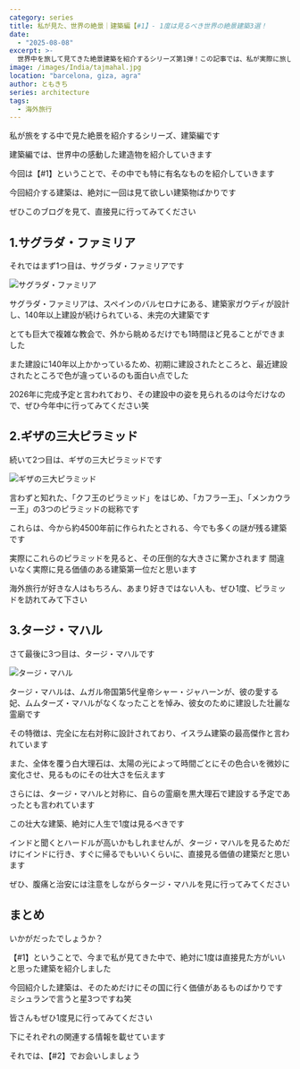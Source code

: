 ```yaml
---
category: series
title: 私が見た、世界の絶景｜建築編【#1】- 1度は見るべき世界の絶景建築3選！
date:
  - "2025-08-08"
excerpt: >-
  世界中を旅して見てきた絶景建築を紹介するシリーズ第1弾！この記事では、私が実際に旅して感動した世界の建築物の中から、スペインのサグラダ・ファミリア、エジプトのギザの三大ピラミッド、インドのタージ・マハルを厳選して紹介します。その建築のためだけにでも訪れる価値のある、一生に一度は見たい絶景の魅力に迫ります。
image: /images/India/tajmahal.jpg
location: "barcelona, giza, agra"
author: ともきち
series: architecture
tags:
  - 海外旅行
---
```


私が旅をする中で見た絶景を紹介するシリーズ、建築編です

建築編では、世界中の感動した建造物を紹介していきます

今回は【#1】ということで、その中でも特に有名なものを紹介していきます

今回紹介する建築は、絶対に一回は見て欲しい建築物ばかりです

ぜひこのブログを見て、直接見に行ってみてください

## 1.サグラダ・ファミリア

それではまず1つ目は、サグラダ・ファミリアです

![サグラダ・ファミリア](/images/Spain/sagrada-familia.jpg)

サグラダ・ファミリアは、スペインのバルセロナにある、建築家ガウディが設計し、140年以上建設が続けられている、未完の大建築です

とても巨大で複雑な教会で、外から眺めるだけでも1時間ほど見ることができました

また建設に140年以上かかっているため、初期に建設されたところと、最近建設されたところで色が違っているのも面白い点でした

2026年に完成予定と言われており、その建設中の姿を見られるのは今だけなので、ぜひ今年中に行ってみてください笑

## 2.ギザの三大ピラミッド

続いて2つ目は、ギザの三大ピラミッドです

![ギザの三大ピラミッド](/images/Egypt/the-three-great-pyramids-of-giza-with-sunset.jpg)

言わずと知れた、「クフ王のピラミッド」をはじめ、「カフラー王」、「メンカウラー王」の3つのピラミッドの総称です

これらは、今から約4500年前に作られたとされる、今でも多くの謎が残る建築です

実際にこれらのピラミッドを見ると、その圧倒的な大きさに驚かされます
間違いなく実際に見る価値のある建築第一位だと思います

海外旅行が好きな人はもちろん、あまり好きではない人も、ぜひ1度、ピラミッドを訪れてみて下さい

## 3.タージ・マハル

さて最後に3つ目は、タージ・マハルです

![タージ・マハル](/images/India/tajmahal.jpg)

タージ・マハルは、ムガル帝国第5代皇帝シャー・ジャハーンが、彼の愛する妃、ムムターズ・マハルがなくなったことを悼み、彼女のために建設した壮麗な霊廟です

その特徴は、完全に左右対称に設計されており、イスラム建築の最高傑作と言われています

また、全体を覆う白大理石は、太陽の光によって時間ごとにその色合いを微妙に変化させ、見るものにその壮大さを伝えます

さらには、タージ・マハルと対称に、自らの霊廟を黒大理石で建設する予定であったとも言われています

この壮大な建築、絶対に人生で1度は見るべきです

インドと聞くとハードルが高いかもしれませんが、タージ・マハルを見るためだけにインドに行き、すぐに帰るでもいいくらいに、直接見る価値の建築だと思います

ぜひ、腹痛と治安には注意をしながらタージ・マハルを見に行ってみてください

## まとめ

いかがだったでしょうか？

【#1】ということで、今まで私が見てきた中で、絶対に1度は直接見た方がいいと思った建築を紹介しました

今回紹介した建築は、そのためだけにその国に行く価値があるものばかりです
ミシュランで言うと星3つですね笑

皆さんもぜひ1度見に行ってみてください

下にそれぞれの関連する情報を載せています

それでは、【#2】でお会いしましょう
